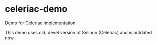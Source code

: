 # celeriac-demo
Demo for Celeriac implementation

This demo uses old, devel version of Selinon (Celeriac) and is outdated now.
